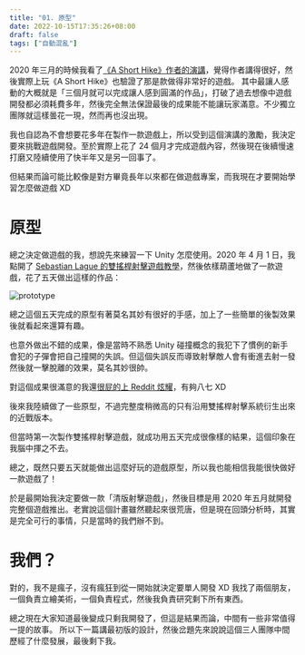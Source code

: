 ```yaml
---
title: "01. 原型"
date: 2022-10-15T17:35:26+08:00
draft: false
tags: ["自動混亂"]
---
```


2020 年三月的時候我看了[《A Short Hike》作者的演講](https://youtu.be/ZW8gWgpptI8)，覺得作者講得很好，然後實際上玩《A Short Hike》也驗證了那是款做得非常好的遊戲。
其中最讓人感動的大概就是「三個月就可以完成讓人感到圓滿的作品」，打破了過去想像中遊戲開發都必須耗費多年，然後完全無法保證最後的成果能不能讓玩家滿意。不少獨立團隊就這樣曇花一現，然而再也沒出現。

我也自認為不會想要花多年在製作一款遊戲上，所以受到這個演講的激勵，我決定要來挑戰遊戲開發。至於實際上花了 24 個月才完成遊戲內容，然後現在後續慢速打磨又陸續使用了快半年又是另一回事了。

但結果而論可能比較像是對方畢竟長年以來都在做遊戲專案，而我現在才要開始學習怎麼做遊戲 XD

# 原型

總之決定做遊戲的我，想說先來練習一下 Unity 怎麼使用。2020 年 4 月 1 日，我點開了 [Sebastian Lague 的雙搖桿射擊遊戲教學](https://www.youtube.com/playlist?list=PLFt_AvWsXl0ctd4dgE1F8g3uec4zKNRV0)，然後依樣葫蘆地做了一款遊戲，花了五天做出這樣的作品：

![prototype](/images/posts/autopanic-devlog/0001/1.gif)

總之這個五天完成的原型有著莫名其妙有很好的手感，加上了一些簡單的後製效果後就看起來還算有趣。

也意外做出不錯的成果，像是當時不熟悉 Unity 碰撞概念的我犯下了慣例的新手會犯的子彈會把自己撞開的失誤。但這個失誤反而導致射擊敵人會有衝進去射一發然後就一擊脫離的效果，莫名其妙很帥。

對這個成果很滿意的我還[很屁的上 Reddit 炫耀](https://www.reddit.com/r/Unity3D/comments/fwgt8o/day_7_in_my_twin_stick_shooter_attempt/)，有夠八七 XD


後來我陸續做了一些原型，不過完整度稍微高的只有沿用雙搖桿射擊系統衍生出來的近戰版本。

但當時第一次製作雙搖桿射擊遊戲，就成功用五天完成很像樣的結果，這個印象在我腦中揮之不去。

總之，既然只要五天就能做出這麼好玩的遊戲原型，所以我也能相信我能很快做好一款遊戲了！

於是最開始我決定要做一款「清版射擊遊戲」，然後目標是用 2020 年五月就開發完整個遊戲推出。老實說這個計畫雖然聽起來很荒唐，但是現在回頭分析時，其實是完全可行的事情，只是當時的我們辦不到。


# 我們？
對的，我不是瘋子，沒有瘋狂到從一開始就決定要單人開發 XD
我找了兩個朋友，一個負責立繪美術，一個負責程式，然後我負責研究剩下所有東西。

總之現在大家知道最後變成只剩我開發了，但這是結果而論，中間有一些非常值得一提的故事。
所以下一篇講最初版的設計，然後岔題先來說說這個三人團隊中間歷經了什麼發展，最後剩下我。